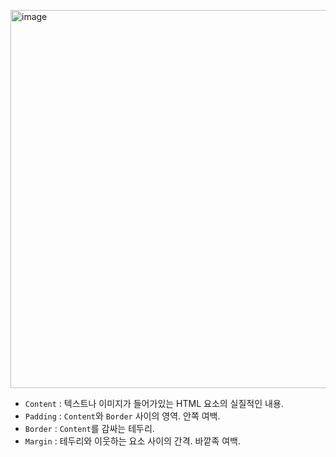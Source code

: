 <img width="1203" height="605" alt="image" src="https://github.com/user-attachments/assets/ac2fcfb9-1495-4a58-891e-e9d085213c03" /> <br>
- `Content`  : 텍스트나 이미지가 들어가있는 HTML 요소의 실질적인 내용. <br>
- `Padding`  : `Content`와 `Border` 사이의 영역. 안쪽 여백. <br>
- `Border`  : `Content`를 감싸는 테두리. <br>
- `Margin`  : 테두리와 이웃하는 요소 사이의 간격. 바깥족 여백. <br>
